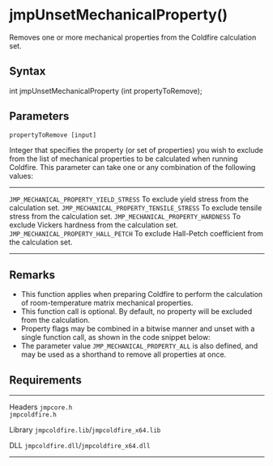 jmpUnsetMechanicalProperty()
============================

Removes one or more mechanical properties from the Coldfire calculation
set.

Syntax
------

int jmpUnsetMechanicalProperty (int propertyToRemove);

Parameters
----------

`propertyToRemove [input]`

Integer that specifies the property (or set of properties) you wish to
exclude from the list of mechanical properties to be calculated when
running Coldfire. This parameter can take one or any combination of the
following values:

  ------------------------------------------ -------------------------------------------------------------
  `JMP_MECHANICAL_PROPERTY_YIELD_STRESS`     To exclude yield stress from the calculation set.
  `JMP_MECHANICAL_PROPERTY_TENSILE_STRESS`   To exclude tensile stress from the calculation set.
  `JMP_MECHANICAL_PROPERTY_HARDNESS`         To exclude Vickers hardness from the calculation set.
  `JMP_MECHANICAL_PROPERTY_HALL_PETCH`       To exclude Hall-Petch coefficient from the calculation set.
  ------------------------------------------ -------------------------------------------------------------

Remarks
-------

-   This function applies when preparing Coldfire to perform the
    calculation of room-temperature matrix mechanical properties.
-   This function call is optional. By default, no property will be
    excluded from the calculation.
-   Property flags may be combined in a bitwise manner and unset with a
    single function call, as shown in the code snippet below:
-   The parameter value `JMP_MECHANICAL_PROPERTY_ALL` is also defined,
    and may be used as a shorthand to remove all properties at once.

Requirements
------------

  --------- -----------------------------------------
  Headers   `jmpcore.h`\
            `jmpcoldfire.h`

  Library   `jmpcoldfire.lib`/`jmpcoldfire_x64.lib`

  DLL       `jmpcoldfire.dll`/`jmpcoldfire_x64.dll`
  --------- -----------------------------------------


